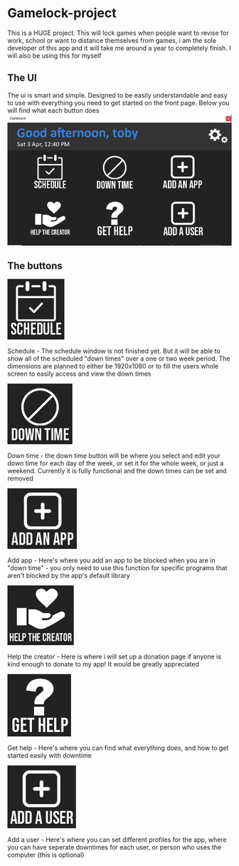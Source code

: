 # Gamelock-project
This is a HUGE project. This will lock games when people want to revise for work, school or want to distance themselves from games, i am the sole developer of this app and it will take me around a year to completely finish. I will also be using this for myself

## The UI
The ui is smart and simple. Designed to be easily understandable and easy to use with everything you need to get started on the front page. Below you will find what each button does
![](image/ui.png)

## The buttons

![](image/schedulebutton.png)

Schedule - The schedule window is not finished yet. But it will be able to show all of the scheduled "down times" over a one or two week period. The dimensions are planned to either be 1920x1080 or to fill the users whole screen to easily access and view the down times

![](image/downtimebutton.png)

Down time - the down time button will be where you select and edit your down time for each day of the week, or set it for the whole week, or just a weekend. Currently it is fully functional and the down times can be set and removed

![](image/addappbutton.png)

Add app - Here's where you add an app to be blocked when you are in "down time" - you only need to use this function for specific programs that aren't blocked by the app's default library

![](image/helpcreatorbutton.png)

Help the creator - Here is where i will set up a donation page if anyone is kind enough to donate to my app! It would be greatly appreciated

![](image/gethelpbutton.png)

Get help - Here's where you can find what everything does, and how to get started easily with downtime

![](image/adduserbutton.png)

Add a user - Here's where you can set different profiles for the app, where you can have seperate downtimes for each user, or person who uses the computer (this is optional)
